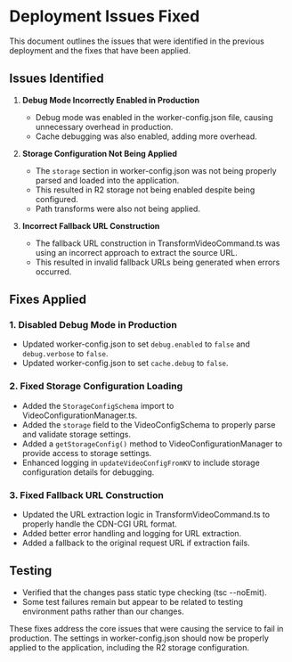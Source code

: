 # Deployment Issues Fixed

This document outlines the issues that were identified in the previous deployment and the fixes that have been applied.

## Issues Identified

1. **Debug Mode Incorrectly Enabled in Production**
   - Debug mode was enabled in the worker-config.json file, causing unnecessary overhead in production.
   - Cache debugging was also enabled, adding more overhead.

2. **Storage Configuration Not Being Applied**
   - The `storage` section in worker-config.json was not being properly parsed and loaded into the application.
   - This resulted in R2 storage not being enabled despite being configured.
   - Path transforms were also not being applied.

3. **Incorrect Fallback URL Construction**
   - The fallback URL construction in TransformVideoCommand.ts was using an incorrect approach to extract the source URL.
   - This resulted in invalid fallback URLs being generated when errors occurred.

## Fixes Applied

### 1. Disabled Debug Mode in Production

- Updated worker-config.json to set `debug.enabled` to `false` and `debug.verbose` to `false`.
- Updated worker-config.json to set `cache.debug` to `false`.

### 2. Fixed Storage Configuration Loading

- Added the `StorageConfigSchema` import to VideoConfigurationManager.ts.
- Added the `storage` field to the VideoConfigSchema to properly parse and validate storage settings.
- Added a `getStorageConfig()` method to VideoConfigurationManager to provide access to storage settings.
- Enhanced logging in `updateVideoConfigFromKV` to include storage configuration details for debugging.

### 3. Fixed Fallback URL Construction

- Updated the URL extraction logic in TransformVideoCommand.ts to properly handle the CDN-CGI URL format.
- Added better error handling and logging for URL extraction.
- Added a fallback to the original request URL if extraction fails.

## Testing

- Verified that the changes pass static type checking (tsc --noEmit).
- Some test failures remain but appear to be related to testing environment paths rather than our changes.

These fixes address the core issues that were causing the service to fail in production. The settings in worker-config.json should now be properly applied to the application, including the R2 storage configuration.
